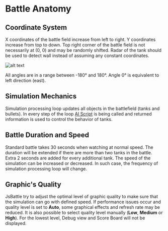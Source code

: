 # Battle Anatomy

## Coordinate System

X coordinates of the battle field increase from left to right. Y coordinates increase from top to down. Top right corner of the battle field is not necessarily at (0, 0) and may be randomly shifted. Radar of the tank should be used to detect wall instead of assuming any constant coordinates.

![alt text](img/tank_coordinates.png)

All angles are in a range between -180° and 180°. Angle 0° is equivalent to left direction (east).

## Simulation Mechanics

Simulation processing loop updates all objects in the battlefield (tanks and bullets). In every step of the loop [AI Script](./ai_script.md) is being called and returned information is used to control the behavior of tanks.

## Battle Duration and Speed

Standard battle takes 30 seconds when watching at normal speed. The duration will be extended if there are more than two tanks in the battle. Extra 2 seconds are added for every additional tank. The speed of the simulation can be increased or decreased. In such case, the frequency of simulation processing loop will change.

## Graphic's Quality

JsBattle try to adjust the optimal level of graphic quality to make sure that the simulation can go with defined speed. If performance issues occur and quality level is set to **Auto**, some graphical effects and refresh rate may be reduced. It is also possible to select quality level manually (**Low**, **Medium** or **High**). For the lowest level, Debug view and Score Board will not be displayed.
